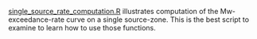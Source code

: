 [single_source_rate_computation.R](single_source_rate_computation.R)
illustrates computation of the Mw-exceedance-rate curve on a single
source-zone. This is the best script to examine to learn how to use those
functions.


